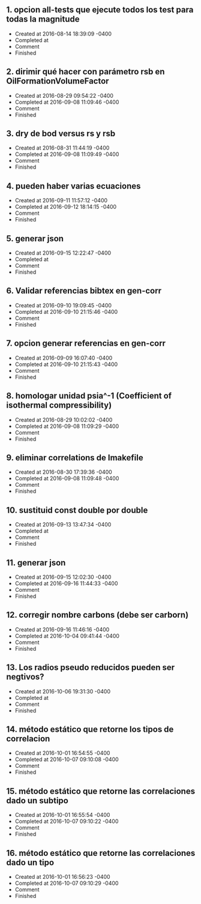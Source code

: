 ## 1. opcion all-tests que ejecute todos los test para todas la magnitude
- Created at   2016-08-14 18:39:09 -0400
- Completed at 
- Comment      
- Finished     

## 2. dirimir qué hacer con parámetro rsb en OilFormationVolumeFactor
- Created at   2016-08-29 09:54:22 -0400
- Completed at 2016-09-08 11:09:46 -0400
- Comment      
- Finished     

## 3. dry de bod versus rs y rsb
- Created at   2016-08-31 11:44:19 -0400
- Completed at 2016-09-08 11:09:49 -0400
- Comment      
- Finished     

## 4. pueden haber varias ecuaciones
- Created at   2016-09-11 11:57:12 -0400
- Completed at 2016-09-12 18:14:15 -0400
- Comment      
- Finished     

## 5. generar json
- Created at   2016-09-15 12:22:47 -0400
- Completed at 
- Comment      
- Finished     

## 6. Validar referencias bibtex en gen-corr
- Created at   2016-09-10 19:09:45 -0400
- Completed at 2016-09-10 21:15:46 -0400
- Comment      
- Finished     

## 7. opcion generar referencias en gen-corr
- Created at   2016-09-09 16:07:40 -0400
- Completed at 2016-09-10 21:15:43 -0400
- Comment      
- Finished     

## 8. homologar unidad psia^-1 (Coefficient of isothermal compressibility)
- Created at   2016-08-29 10:02:02 -0400
- Completed at 2016-09-08 11:09:29 -0400
- Comment      
- Finished     

## 9. eliminar correlations de Imakefile
- Created at   2016-08-30 17:39:36 -0400
- Completed at 2016-09-08 11:09:48 -0400
- Comment      
- Finished     

## 10. sustituid const double por double
- Created at   2016-09-13 13:47:34 -0400
- Completed at 
- Comment      
- Finished     

## 11. generar json
- Created at   2016-09-15 12:02:30 -0400
- Completed at 2016-09-16 11:44:33 -0400
- Comment      
- Finished     

## 12. corregir nombre carbons (debe ser carborn)
- Created at   2016-09-16 11:46:16 -0400
- Completed at 2016-10-04 09:41:44 -0400
- Comment      
- Finished     

## 13. Los radios pseudo reducidos pueden ser negtivos?
- Created at   2016-10-06 19:31:30 -0400
- Completed at 
- Comment      
- Finished     

## 14. método estático que retorne los tipos de correlacion
- Created at   2016-10-01 16:54:55 -0400
- Completed at 2016-10-07 09:10:08 -0400
- Comment      
- Finished     

## 15. método estático que retorne las correlaciones dado un subtipo
- Created at   2016-10-01 16:55:54 -0400
- Completed at 2016-10-07 09:10:22 -0400
- Comment      
- Finished     

## 16. método estático que retorne las correlaciones dado un tipo
- Created at   2016-10-01 16:56:23 -0400
- Completed at 2016-10-07 09:10:29 -0400
- Comment      
- Finished     


